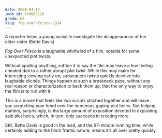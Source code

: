 ```yaml
---
date: 2008-04-12
imdb_id: tt0025129
grade: D+
slug: fog-over-frisco-1934
---
```


A reporter helps a young socialite investigate the disappearance of her older sister (Bette Davis).

_Fog Over Frisco_ is a laughable whirlwind of a film, notable for some unexpected plot twists.

Without spoiling anything, suffice it to say the film may leave a few feeling cheated due to a rather abrupt plot twist. While this may make for interesting viewing early on, subsequent twists quickly devolve into laughable clichés. Things happen at such a breakneck pace, without any real reason or characterization to back them up, that the only way to enjoy the film is to run with it.

This is a movie that feels like two scripts stitched together and will leave you scratching your head over the numerous gaping plot holes. Not helping matters, surprisingly, is the large amount of exposition devoted to explaining said plot holes, which, in turn, only succeeds in creating more.

Still, Bette Davis is good in the lead, and the 67-minute running time, while certainly adding to the film’s frantic nature, means it’s all over pretty quickly.
